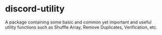 # discord-utility
A package containing some basic and common yet important and useful utility functions such as Shuffle Array, Remove Duplicates, Verification, etc.
